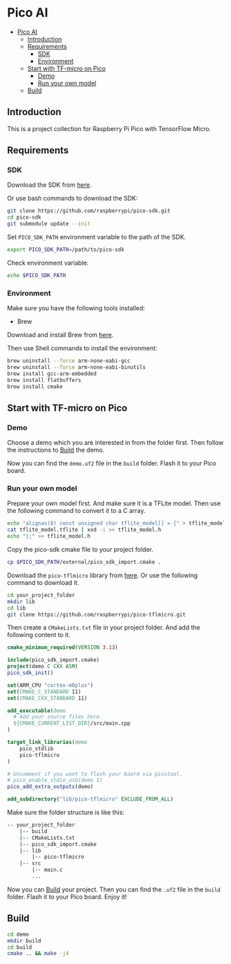 # Pico AI

- [Pico AI](#pico-ai)
  - [Introduction](#introduction)
  - [Requirements](#requirements)
    - [SDK](#sdk)
    - [Environment](#environment)
  - [Start with TF-micro on Pico](#start-with-tf-micro-on-pico)
    - [Demo](#demo)
    - [Run your own model](#run-your-own-model)
  - [Build](#build)

## Introduction

This is a project collection for Raspberry Pi Pico with TensorFlow Micro.

## Requirements

### SDK

Download the SDK from [here](https://github.com/raspberrypi/pico-sdk).

Or use bash commands to download the SDK:

```bash
git clone https://github.com/raspberrypi/pico-sdk.git
cd pico-sdk
git submodule update --init
```

Set `PICO_SDK_PATH` environment variable to the path of the SDK.

```bash
export PICO_SDK_PATH=/path/to/pico-sdk
```

Check environment variable:

```bash
echo $PICO_SDK_PATH
```

### Environment

Make sure you have the following tools installed:

- Brew

Download and install Brew from [here](https://brew.sh/).

Then use Shell commands to install the environment:

```bash
brew uninstall --force arm-none-eabi-gcc
brew uninstall --force arm-none-eabi-binutils
brew install gcc-arm-embedded
brew install flatbuffers
brew install cmake
```

## Start with TF-micro on Pico

### Demo

Choose a demo which you are interested in from the folder first. Then follow the instructions to [Build](#build) the demo.

Now you can find the `demo.uf2` file in the `build` folder. Flash it to your Pico board.

### Run your own model

Prepare your own model first. And make sure it is a TFLite model. Then use the following command to convert it to a C array.

```bash
echo "alignas(8) const unsigned char tflite_model[] = {" > tflite_model.h
cat tflite_model.tflite | xxd -i >> tflite_model.h
echo "};" >> tflite_model.h
```

Copy the pico-sdk cmake file to your project folder.

```bash
cp $PICO_SDK_PATH/external/pico_sdk_import.cmake .
```

Download the `pico-tflmicro` library from [here](https://github.com/raspberrypi/pico-tflmicro.git). Or use the following command to download it.

```bash
cd your_project_folder
mkdir lib
cd lib
git clone https://github.com/raspberrypi/pico-tflmicro.git
```

Then create a `CMakeLists.txt` file in your project folder. And add the following content to it.

```cmake
cmake_minimum_required(VERSION 3.13)

include(pico_sdk_import.cmake)
project(demo C CXX ASM)
pico_sdk_init()

set(ARM_CPU "cortex-m0plus")
set(CMAKE_C_STANDARD 11)
set(CMAKE_CXX_STANDARD 11)

add_executable(demo
  # Add your source files here.
  ${CMAKE_CURRENT_LIST_DIR}/src/main.cpp
)

target_link_libraries(demo
    pico_stdlib
    pico-tflmicro
)

# Uncomment if you want to flash your board via picotool.
# pico_enable_stdio_usb(demo 1)
pico_add_extra_outputs(demo)

add_subdirectory("lib/pico-tflmicro" EXCLUDE_FROM_ALL)
```

Make sure the folder structure is like this:

```bash
-- your_project_folder
    |-- build
    |-- CMakeLists.txt
    |-- pico_sdk_import.cmake
    |-- lib
        |-- pico-tflmicro
    |-- src
        |-- main.c
        ...
```

Now you can [Build](#build) your project. Then you can find the `.uf2` file in the `build` folder. Flash it to your Pico board. Enjoy it!

## Build

```bash
cd demo
mkdir build
cd build
cmake .. && make -j4
```

